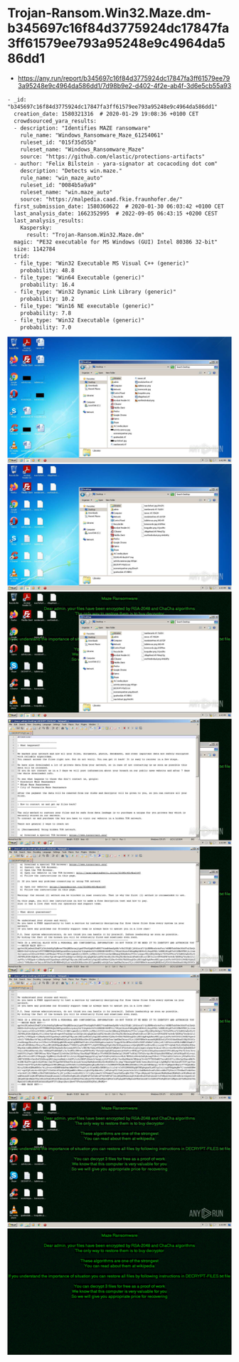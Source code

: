 # Trojan-Ransom.Win32.Maze.dm-b345697c16f84d3775924dc17847fa3ff61579ee793a95248e9c4964da586dd1

- https://any.run/report/b345697c16f84d3775924dc17847fa3ff61579ee793a95248e9c4964da586dd1/7d98b9e2-d402-4f2e-ab4f-3d6e5cb55a93

```
- _id: "b345697c16f84d3775924dc17847fa3ff61579ee793a95248e9c4964da586dd1"
  creation_date: 1580321316  # 2020-01-29 19:08:36 +0100 CET
  crowdsourced_yara_results: 
  - description: "Identifies MAZE ransomware"
    rule_name: "Windows_Ransomware_Maze_61254061"
    ruleset_id: "015f35d55b"
    ruleset_name: "Windows_Ransomware_Maze"
    source: "https://github.com/elastic/protections-artifacts"
  - author: "Felix Bilstein - yara-signator at cocacoding dot com"
    description: "Detects win.maze."
    rule_name: "win_maze_auto"
    ruleset_id: "0084b5a9a9"
    ruleset_name: "win.maze_auto"
    source: "https://malpedia.caad.fkie.fraunhofer.de/"
  first_submission_date: 1580360622  # 2020-01-30 06:03:42 +0100 CET
  last_analysis_date: 1662352995  # 2022-09-05 06:43:15 +0200 CEST
  last_analysis_results: 
    Kaspersky: 
      result: "Trojan-Ransom.Win32.Maze.dm"
  magic: "PE32 executable for MS Windows (GUI) Intel 80386 32-bit"
  size: 1142784
  trid: 
  - file_type: "Win32 Executable MS Visual C++ (generic)"
    probability: 48.8
  - file_type: "Win64 Executable (generic)"
    probability: 16.4
  - file_type: "Win32 Dynamic Link Library (generic)"
    probability: 10.2
  - file_type: "Win16 NE executable (generic)"
    probability: 7.8
  - file_type: "Win32 Executable (generic)"
    probability: 7.0
```

![7d98b9e2-d402-4f2e-ab4f-3d6e5cb55a93-4.jpeg](7d98b9e2-d402-4f2e-ab4f-3d6e5cb55a93-4.jpeg)
![7d98b9e2-d402-4f2e-ab4f-3d6e5cb55a93-5.jpeg](7d98b9e2-d402-4f2e-ab4f-3d6e5cb55a93-5.jpeg)
![7d98b9e2-d402-4f2e-ab4f-3d6e5cb55a93-6.jpeg](7d98b9e2-d402-4f2e-ab4f-3d6e5cb55a93-6.jpeg)
![7d98b9e2-d402-4f2e-ab4f-3d6e5cb55a93-12.jpeg](7d98b9e2-d402-4f2e-ab4f-3d6e5cb55a93-12.jpeg)
![7d98b9e2-d402-4f2e-ab4f-3d6e5cb55a93-13.jpeg](7d98b9e2-d402-4f2e-ab4f-3d6e5cb55a93-13.jpeg)
![7d98b9e2-d402-4f2e-ab4f-3d6e5cb55a93-14.jpeg](7d98b9e2-d402-4f2e-ab4f-3d6e5cb55a93-14.jpeg)
![7d98b9e2-d402-4f2e-ab4f-3d6e5cb55a93-16.jpeg](7d98b9e2-d402-4f2e-ab4f-3d6e5cb55a93-16.jpeg)
![000.jpg](000.jpg)
